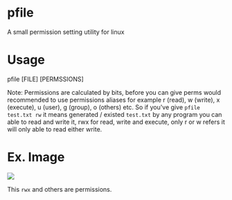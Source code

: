 # pfile
A small permission setting utility for linux

# Usage
pfile [FILE] [PERMSSIONS]

Note: Permissions are calculated by bits, before you can give perms would recommended to use permissions aliases for example r (read), w (write), x (execute), u (user), g (group), o (others) etc. So if you've give `pfile test.txt rw` it means generated / existed `test.txt` by any program you can able to read and write it, rwx for read, write and execute, only r or w refers it will only able to read either write.

# Ex. Image
<a href="https://imgur.com/Ro9GqkL.png">
  <img src="https://imgur.com/Ro9GqkL.png" />
</a>

This `rwx` and others are permissions.
